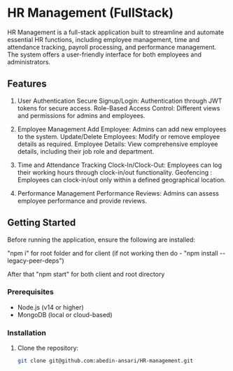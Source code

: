 # HR Management (FullStack)

HR Management is a full-stack application built to streamline and automate essential HR functions, including employee management, time and attendance tracking, payroll processing, and performance management. The system offers a user-friendly interface for both employees and administrators.

## Features

1. User Authentication
   Secure Signup/Login: Authentication through JWT tokens for secure access.
   Role-Based Access Control: Different views and permissions for admins and employees.

2. Employee Management
   Add Employee: Admins can add new employees to the system.
   Update/Delete Employees: Modify or remove employee details as required.
   Employee Details: View comprehensive employee details, including their job role and department.

3. Time and Attendance Tracking
   Clock-In/Clock-Out: Employees can log their working hours through clock-in/out functionality.
   Geofencing : Employees can clock-in/out only within a defined geographical location.

4. Performance Management
   Performance Reviews: Admins can assess employee performance and provide reviews.

## Getting Started

Before running the application, ensure the following are installed:

"npm i" for root folder and for client
(if not working then do - "npm install --legacy-peer-deps")

After that "npm start" for both client and root directory

### Prerequisites

- Node.js (v14 or higher)
- MongoDB (local or cloud-based)

### Installation

1. Clone the repository:
   ```bash
   git clone git@github.com:abedin-ansari/HR-management.git
   ```
